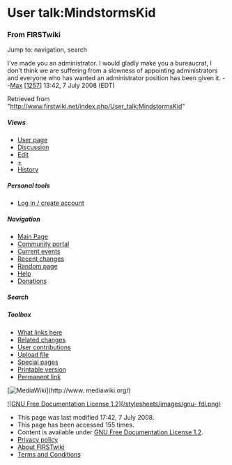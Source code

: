 # User talk:MindstormsKid

### From FIRSTwiki

Jump to: navigation, search

I've made you an administrator. I would gladly make you a bureaucrat, I don't
think we are suffering from a slowness of appointing administrators and
everyone who has wanted an administrator position has been given it.
--[Max](/index.php/User:Max "User:Max" ) [[1257](/index.php/1257 "1257" )]
13:42, 7 July 2008 (EDT)

Retrieved from "<http://www.firstwiki.net/index.php/User_talk:MindstormsKid>"

##### Views

  * [User page](/index.php/User:MindstormsKid)
  * [Discussion](/index.php/User_talk:MindstormsKid)
  * [Edit](/index.php?title=User_talk:MindstormsKid&action=edit)
  * [+](/index.php?title=User_talk:MindstormsKid&action=edit&section=new)
  * [History](/index.php?title=User_talk:MindstormsKid&action=history)

##### Personal tools

  * [Log in / create account](/index.php?title=Special:Userlogin&returnto=User_talk:MindstormsKid)

[](/index.php/Main_Page "Main Page" )

##### Navigation

  * [Main Page](/index.php/Main_Page)
  * [Community portal](/index.php/FIRSTwiki:Community_portal)
  * [Current events](/index.php/Current_events)
  * [Recent changes](/index.php/Special:Recentchanges)
  * [Random page](/index.php/Special:Random)
  * [Help](/index.php/Help:Contents)
  * [Donations](/index.php/FIRSTwiki:Site_support)

##### Search



##### Toolbox

  * [What links here](/index.php/Special:Whatlinkshere/User_talk:MindstormsKid)
  * [Related changes](/index.php/Special:Recentchangeslinked/User_talk:MindstormsKid)
  * [User contributions](/index.php/Special:Contributions/MindstormsKid)
  * [Upload file](/index.php/Special:Upload)
  * [Special pages](/index.php/Special:Specialpages)
  * [Printable version](/index.php?title=User_talk:MindstormsKid&printable=yes)
  * [Permanent link](/index.php?title=User_talk:MindstormsKid&oldid=68533)

[![MediaWiki](/skins/common/images/poweredby_mediawiki_88x31.png)](http://www.
mediawiki.org/)

[![GNU Free Documentation License 1.2](/stylesheets/images/gnu-
fdl.png)](http://www.gnu.org/copyleft/fdl.html)

  * This page was last modified 17:42, 7 July 2008.
  * This page has been accessed 155 times.
  * Content is available under [GNU Free Documentation License 1.2](http://www.gnu.org/copyleft/fdl.html "http://www.gnu.org/copyleft/fdl.html" ).
  * [Privacy policy](/index.php/FIRSTwiki:Privacy_policy "FIRSTwiki:Privacy policy" )
  * [About FIRSTwiki](/index.php/FIRSTwiki:About "FIRSTwiki:About" )
  * [Terms and Conditions](/index.php/FIRSTwiki:Terms_and_conditions "FIRSTwiki:Terms and conditions" )

